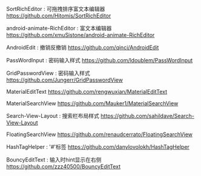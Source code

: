 SortRichEditor : 可拖拽排序富文本编辑器
https://github.com/Hitomis/SortRichEditor

android-animate-RichEditor : 富文本编辑器
https://github.com/xmuSistone/android-animate-RichEditor

AndroidEdit : 撤销反撤销
https://github.com/qinci/AndroidEdit

PassWordInput : 密码输入样式
https://github.com/ldoublem/PassWordInput

GridPasswordView : 密码输入样式
https://github.com/Jungerr/GridPasswordView

MaterialEditText
https://github.com/rengwuxian/MaterialEditText

MaterialSearchView
https://github.com/Mauker1/MaterialSearchView

Search-View-Layout : 搜索栏布局样式
https://github.com/sahildave/Search-View-Layout

FloatingSearchView
https://github.com/renaudcerrato/FloatingSearchView

HashTagHelper : '#'标签
https://github.com/danylovolokh/HashTagHelper

BouncyEditText : 输入时hint显示在右侧
https://github.com/zzz40500/BouncyEditText
